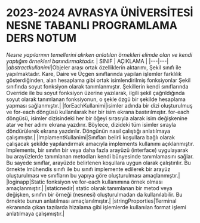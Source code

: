 # 2023-2024 AVRASYA ÜNİVERSİTESİ NESNE TABANLI PROGRAMLAMA DERS NOTUM
_Nesne yapılarının temellerini alırken anlatılan örnekleri elimde olan ve kendi yaptığım örnekleri barındırmaktadır._
| SINIF | AÇIKLAMA  |
|---|---|
|*abstractkullanimi*|Objeler arası ortak özelliklerin aktarımı, Şekil sınıfı ile yapılmaktadır. Kare, Daire ve Üçgen sınıflarında yapılan işlemler farklılık gösterdiğinden, alan hesaplama gibi ortak isimlendirilmiş fonksiyonlar Şekil sınıfında soyut fonksiyon olarak tanımlanmıştır. Şekillerin kendi sınıflarında Override ile bu soyut fonksiyon üzerine yazılarak, ilgili şekil çağrıldığında soyut olarak tanımlanan fonksiyonun, o şekle özgü bir şekilde hesaplama yapması sağlanmıştır.|
|forEachKullanimi|isimler adında bir dizi oluşturulmuş ve for-each döngüsü kullanılarak her bir isim ekrana bastırılmıştır. for-each döngüsü, isimler dizisindeki her bir öğeyi sırasıyla alarak isim değişkenine atar ve her adımı ekrana yazdırır. Böylece, dizideki tüm isimler sırayla döndürülerek ekrana yazdırılır. Döngünün nasıl çalıştığı anlatılmaya çalışımıştır.|
|ImplamentKullanimi|Sınıfları belirli koşullara bağlı olarak çalışacak şekilde yapılandırmak amacıyla implements kullanımı açıklanmıştır. Implements, bir sınıfın bir veya daha fazla arayüzü (interface) uygulayarak bu arayüzlerde tanımlanan metodları kendi bünyesinde tanımlamasını sağlar. Bu sayede sınıflar, arayüzde belirlenen koşullara uygun olarak çalıştırılır. Bu örnekte Imühendis sınıfı ile bu sınıfı implemente edilerek bir arayüz oluşturulması ve sınıfların bu yapıya göre oluşturulması amaçlanmıştır.|
|loginapp|Static fonksiyon ve for-each kullanımına örnek olması amaçlanmıştır.|
|staticnedir| static olarak tanımlanan bir metod veya değişken, sınıfın bir örneği (nesnesi) oluşturulmadan da kullanılabilir. Bu örnekte bunun anlatılması amaçlanılmıştır.|
|stringProporties|Terminal ekranında çıkan tazılarda hizalama gibi işlemlerde kullanılan format işlemi anlatılmaya çalışımıştır.|